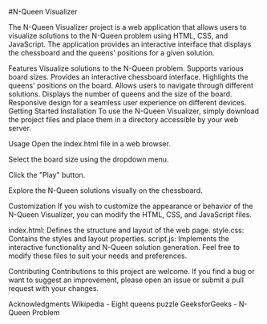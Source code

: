 #N-Queen Visualizer

The N-Queen Visualizer project is a web application that allows users to visualize solutions to the N-Queen problem using HTML, CSS, and JavaScript. The application provides an interactive interface that displays the chessboard and the queens' positions for a given solution.

Features
Visualize solutions to the N-Queen problem.
Supports various board sizes.
Provides an interactive chessboard interface.
Highlights the queens' positions on the board.
Allows users to navigate through different solutions.
Displays the number of queens and the size of the board.
Responsive design for a seamless user experience on different devices.
Getting Started
Installation
To use the N-Queen Visualizer, simply download the project files and place them in a directory accessible by your web server.

Usage
Open the index.html file in a web browser.

Select the board size using the dropdown menu.

Click the "Play" button.


Explore the N-Queen solutions visually on the chessboard.

Customization
If you wish to customize the appearance or behavior of the N-Queen Visualizer, you can modify the HTML, CSS, and JavaScript files.

index.html: Defines the structure and layout of the web page.
style.css: Contains the styles and layout properties.
script.js: Implements the interactive functionality and N-Queen solution generation.
Feel free to modify these files to suit your needs and preferences.

Contributing
Contributions to this project are welcome. If you find a bug or want to suggest an improvement, please open an issue or submit a pull request with your changes.


Acknowledgments
Wikipedia - Eight queens puzzle
GeeksforGeeks - N-Queen Problem
